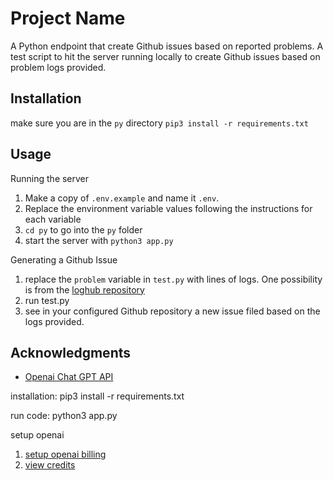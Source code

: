 # Project Name

A Python endpoint that create Github issues based on reported problems. A test script to hit the server running locally to create Github issues based on problem logs provided.

## Installation

make sure you are in the `py` directory
`pip3 install -r requirements.txt`

## Usage

Running the server
1. Make a copy of `.env.example` and name it `.env`.
1. Replace the environment variable values following the instructions for each variable
1. `cd py` to go into the  `py` folder
1. start the server with `python3 app.py`

Generating a Github Issue
1. replace the `problem` variable in `test.py` with lines of logs. One possibility is from the [loghub repository](https://github.com/logpai/loghub)
1. run test.py
1. see in your configured Github repository a new issue filed based on the logs provided.

## Acknowledgments

* [Openai Chat GPT API](https://platform.openai.com/docs/api-reference/chat/create)

installation:
pip3 install -r requirements.txt

run code:
python3 app.py

setup openai
1. [setup openai billing](https://platform.openai.com/account/billing/overview)
1. [view credits](https://platform.openai.com/account/usage)